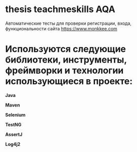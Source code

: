 # thesis teachmeskills AQA

Автоматические тесты для проверки регистрации, входа, функциональности сайта https://www.monkkee.com

# Используются следующие библиотеки, инструменты, фреймворки и технологии использующиеся в проекте:

**Java**

**Maven**

**Selenium**

**TestNG**

**AssertJ**

**Log4j2**



